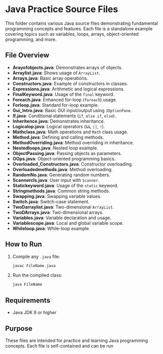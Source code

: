 # Java Practice Source Files

This folder contains various Java source files demonstrating fundamental programming concepts and features. Each file is a standalone example covering topics such as variables, loops, arrays, object-oriented programming, and more.

## File Overview

- **Arayofobjects.java**: Demonstrates arrays of objects.
- **Arraylist.java**: Shows usage of `ArrayList`.
- **Arrays.java**: Basic array operations.
- **Constructors.java**: Example of constructors in classes.
- **Expressions.java**: Arithmetic and logical expressions.
- **FinalKeyword.java**: Usage of the `final` keyword.
- **Foreach.java**: Enhanced for-loop (`foreach`) usage.
- **Forloop.java**: Standard for-loop example.
- **Gui_Intro.java**: Basic GUI input/output using `JOptionPane`.
- **If.java**: Conditional statements (`if`, `else if`, `else`).
- **Inheritence.java**: Demonstrates inheritance.
- **Logicalop.java**: Logical operators (`&&`, `||`, `!`).
- **Mathclass.java**: Math operations and `Math` class usage.
- **Method.java**: Defining and calling methods.
- **MethodOverriding.java**: Method overriding in inheritance.
- **Nestedloops.java**: Nested loop example.
- **ObjectPassing.java**: Passing objects as parameters.
- **OOps.java**: Object-oriented programming basics.
- **Overloaded_Constructors.java**: Constructor overloading.
- **Overloadedmethods.java**: Method overloading.
- **RandomNo.java**: Generating random numbers.
- **Scannercls.java**: User input with `Scanner`.
- **Statickeyword.java**: Usage of the `static` keyword.
- **Stringmethods.java**: Common string methods.
- **Swapping.java**: Swapping variable values.
- **Switch.java**: Switch-case statement.
- **TwoDarraylist.java**: Two-dimensional `ArrayList`.
- **TwoDArrays.java**: Two-dimensional arrays.
- **Variables.java**: Variable declaration and usage.
- **Variablescope.java**: Local and global variable scope.
- **Whileloop.java**: While-loop example.

## How to Run

1. Compile any `.java` file:
   ```sh
   javac FileName.java
   ```
2. Run the compiled class:
   ```sh
   java FileName
   ```

## Requirements

- Java JDK 8 or higher

## Purpose

These files are intended for practice and learning Java programming concepts. Each file is self-contained and can be run
